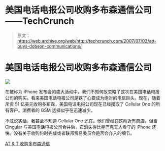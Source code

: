 # 美国电话电报公司收购多布森通信公司——TechCrunch

> 原文：<https://web.archive.org/web/http://techcrunch.com/2007/07/02/att-buys-dobson-communications/>

# 美国电话电报公司收购多布森通信公司

![](img/7238190e26a0d311a48b9ee1d6a5bf85.png)

在被称为 iPhone 发布会的盛大活动中，我们不知何故忽略了这次在美国电话电报公司的购买。看来美国电话电报公司是铁了心要成为绝对的电信巨头。现在，随着斥资 51 亿美元收购多布森，美国电话电报公司现在已经攫取了 Cellular One 的所有客户。消费者的 GSM 选择似乎在迅速减少。

不过说实话，我甚至不知道 Cellular One 还在。他们曾经在这附近有商店，但当 Cingular 与美国电话电报公司合并后，它消失得比星巴克无人看守的 iPhone 还快。没有关于收购何时完成或者联邦贸易委员会是否会介入的细节。

[AT & T 收购多布森通信](https://web.archive.org/web/20210622205114/http://www.phonescoop.com/news/item.php?n=2266)